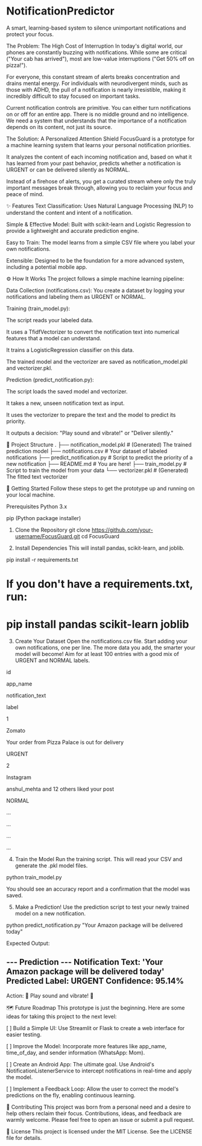 # NotificationPredictor
A smart, learning-based system to silence unimportant notifications and protect your focus.

The Problem: The High Cost of Interruption
In today's digital world, our phones are constantly buzzing with notifications. While some are critical ("Your cab has arrived"), most are low-value interruptions ("Get 50% off on pizza!").

For everyone, this constant stream of alerts breaks concentration and drains mental energy. For individuals with neurodivergent minds, such as those with ADHD, the pull of a notification is nearly irresistible, making it incredibly difficult to stay focused on important tasks.

Current notification controls are primitive. You can either turn notifications on or off for an entire app. There is no middle ground and no intelligence. We need a system that understands that the importance of a notification depends on its content, not just its source.

The Solution: A Personalized Attention Shield
FocusGuard is a prototype for a machine learning system that learns your personal notification priorities.

It analyzes the content of each incoming notification and, based on what it has learned from your past behavior, predicts whether a notification is URGENT or can be delivered silently as NORMAL.

Instead of a firehose of alerts, you get a curated stream where only the truly important messages break through, allowing you to reclaim your focus and peace of mind.

✨ Features
Text Classification: Uses Natural Language Processing (NLP) to understand the content and intent of a notification.

Simple & Effective Model: Built with scikit-learn and Logistic Regression to provide a lightweight and accurate prediction engine.

Easy to Train: The model learns from a simple CSV file where you label your own notifications.

Extensible: Designed to be the foundation for a more advanced system, including a potential mobile app.

⚙️ How It Works
The project follows a simple machine learning pipeline:

Data Collection (notifications.csv): You create a dataset by logging your notifications and labeling them as URGENT or NORMAL.

Training (train_model.py):

The script reads your labeled data.

It uses a TfidfVectorizer to convert the notification text into numerical features that a model can understand.

It trains a LogisticRegression classifier on this data.

The trained model and the vectorizer are saved as notification_model.pkl and vectorizer.pkl.

Prediction (predict_notification.py):

The script loads the saved model and vectorizer.

It takes a new, unseen notification text as input.

It uses the vectorizer to prepare the text and the model to predict its priority.

It outputs a decision: "Play sound and vibrate!" or "Deliver silently."

📂 Project Structure
.
├── notification_model.pkl      # (Generated) The trained prediction model
├── notifications.csv           # Your dataset of labeled notifications
├── predict_notification.py     # Script to predict the priority of a new notification
├── README.md                   # You are here!
├── train_model.py              # Script to train the model from your data
└── vectorizer.pkl              # (Generated) The fitted text vectorizer

🚀 Getting Started
Follow these steps to get the prototype up and running on your local machine.

Prerequisites
Python 3.x

pip (Python package installer)

1. Clone the Repository
git clone https://github.com/your-username/FocusGuard.git
cd FocusGuard

2. Install Dependencies
This will install pandas, scikit-learn, and joblib.

pip install -r requirements.txt 
# If you don't have a requirements.txt, run:
# pip install pandas scikit-learn joblib

3. Create Your Dataset
Open the notifications.csv file. Start adding your own notifications, one per line. The more data you add, the smarter your model will become! Aim for at least 100 entries with a good mix of URGENT and NORMAL labels.

id

app_name

notification_text

label

1

Zomato

Your order from Pizza Palace is out for delivery

URGENT

2

Instagram

anshul_mehta and 12 others liked your post

NORMAL

...

...

...

...

4. Train the Model
Run the training script. This will read your CSV and generate the .pkl model files.

python train_model.py

You should see an accuracy report and a confirmation that the model was saved.

5. Make a Prediction!
Use the prediction script to test your newly trained model on a new notification.

python predict_notification.py "Your Amazon package will be delivered today"

Expected Output:

--- Prediction ---
Notification Text: 'Your Amazon package will be delivered today'
Predicted Label: URGENT
Confidence: 95.14%
------------------
Action: 🚨 Play sound and vibrate! 🚨

🗺️ Future Roadmap
This prototype is just the beginning. Here are some ideas for taking this project to the next level:

[ ] Build a Simple UI: Use Streamlit or Flask to create a web interface for easier testing.

[ ] Improve the Model: Incorporate more features like app_name, time_of_day, and sender information (WhatsApp: Mom).

[ ] Create an Android App: The ultimate goal. Use Android's NotificationListenerService to intercept notifications in real-time and apply the model.

[ ] Implement a Feedback Loop: Allow the user to correct the model's predictions on the fly, enabling continuous learning.

🤝 Contributing
This project was born from a personal need and a desire to help others reclaim their focus. Contributions, ideas, and feedback are warmly welcome. Please feel free to open an issue or submit a pull request.

📄 License
This project is licensed under the MIT License. See the LICENSE file for details.
